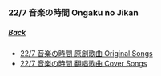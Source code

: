 ﻿### 22/7 音楽の時間 Ongaku no Jikan
##### [Back](Music_List.md)

- [22/7 音楽の時間  原創歌曲 Original Songs](Nanaon_Original.md)
- [22/7 音楽の時間  翻唱歌曲 Cover Songs](Nanaon_Cover.md)

